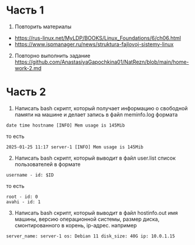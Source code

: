 # Часть 1
1) Повторить материалы
- https://rus-linux.net/MyLDP/BOOKS/Linux_Foundations/6/ch06.html
- https://www.ispmanager.ru/news/struktura-fajlovoj-sistemy-linux
2) Повторно выполнить задание https://github.com/AnastasiyaGapochkina01/NatRezn/blob/main/home-work-2.md
# Часть 2
1) Написать bash скрипт, который получает информацию о свободной памяти на машине и делает запись в файл meminfo.log формата
```
date time hostname [INFO] Mem usage is 145Mib
```
то есть
```
2025-01-25 11:17 server-1 [INFO] Mem usage is 145Mib
```
2) Написать bash скрипт, который выводит в файл user.list список пользователей в формате
```
username - id: $ID
```
то есть
```
root - id: 0
avahi - id: 1
```
3) Написать bash скрипт, который выводит в файл hostinfo.out имя машины, версию операционной системы, размер диска, смонтированного в корень, ip-адрес.
например
```
server_name: server-1 os: Debian 11 disk_size: 40G ip: 10.0.1.15
```
